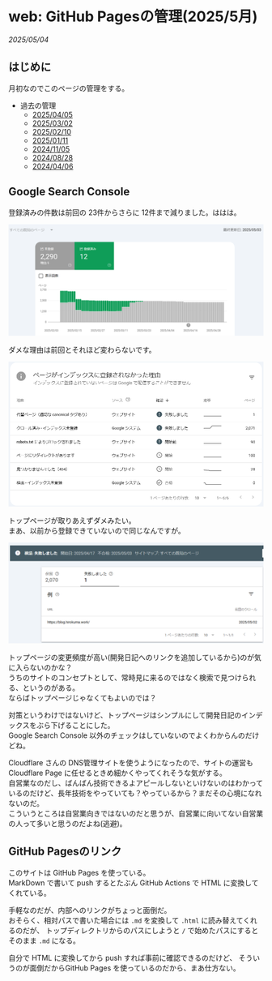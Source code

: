 # web: GitHub Pagesの管理(2025/5月)

_2025/05/04_

## はじめに

月初なのでこのページの管理をする。

* 過去の管理
  * [2025/04/05](/2025/04/20250405-web.html)
  * [2025/03/02](/2025/03/20250302-web.html)
  * [2025/02/10](/2025/02/20250210-web.html)
  * [2025/01/11](/2025/01/20250111-web.html)
  * [2024/11/05](/2024/11/20241105-web.html)
  * [2024/08/28](/2024/08/20240828-ghp.html)
  * [2024/04/06](/2024/04/20240406-githubio.html)

## Google Search Console

登録済みの件数は前回の 23件からさらに 12件まで減りました。ははは。

![image](images/20250504a-1.png)

ダメな理由は前回とそれほど変わらないです。

![image](images/20250504a-3.png)

トップページが取りあえずダメみたい。  
まあ、以前から登録できていないので同じなんですが。

![image](images/20250504a-2.png)

トップページの変更頻度が高い(開発日記へのリンクを追加しているから)のが気に入らないのかな？  
うちのサイトのコンセプトとして、常時見に来るのではなく検索で見つけられる、というのがある。  
ならばトップページじゃなくてもよいのでは？

対策というわけではないけど、トップページはシンプルにして開発日記のインデックスをぶら下げることにした。  
Google Search Console 以外のチェックはしていないのでよくわからんのだけどね。

Cloudflare さんの DNS管理サイトを使うようになったので、サイトの運営も Cloudflare Page に任せるときめ細かくやってくれそうな気がする。  
自営業なのだし、ばんばん技術できるよアピールしないといけないのはわかっているのだけど、長年技術をやっていても？やっているから？まだその心境になれないのだ。  
こういうところは自営業向きではないのだと思うが、自営業に向いてない自営業の人って多いと思うのだよね(逃避)。

## GitHub Pagesのリンク

このサイトは GitHub Pages を使っている。  
MarkDown で書いて push するとたぶん GitHub Actions で HTML に変換してくれている。  

手軽なのだが、内部へのリンクがちょっと面倒だ。  
おそらく、相対パスで書いた場合には `.md` を変換して `.html` に読み替えてくれるのだが、
トップディレクトリからのパスにしようと `/` で始めたパスにするとそのまま `.md` になる。  

自分で HTML に変換してから push すれば事前に確認できるのだけど、
そういうのが面倒だからGitHub Pages を使っているのだから、まあ仕方ない。
